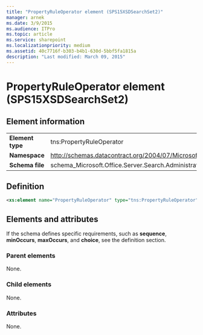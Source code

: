 ```yaml
---
title: "PropertyRuleOperator element (SPS15XSDSearchSet2)"
manager: arnek
ms.date: 3/9/2015
ms.audience: ITPro
ms.topic: article
ms.service: sharepoint
ms.localizationpriority: medium
ms.assetid: 40c7716f-b303-b4b1-630d-5bbf5fa1815a
description: "Last modified: March 09, 2015"
---
```


# PropertyRuleOperator element (SPS15XSDSearchSet2)

 
  
## Element information

|||
|:-----|:-----|
|**Element type** <br/> |tns:PropertyRuleOperator  <br/> |
|**Namespace** <br/> |http://schemas.datacontract.org/2004/07/Microsoft.Office.Server.Search.Administration  <br/> |
|**Schema file** <br/> |schema_Microsoft.Office.Server.Search.Administration.xsd  <br/> |
   
## Definition

```XML
<xs:element name="PropertyRuleOperator" type="tns:PropertyRuleOperator"></xs:element>

```

## Elements and attributes

If the schema defines specific requirements, such as **sequence**, **minOccurs**, **maxOccurs**, and **choice**, see the definition section. 
  
### Parent elements

None.
  
### Child elements

None.
  
### Attributes

None.
  

